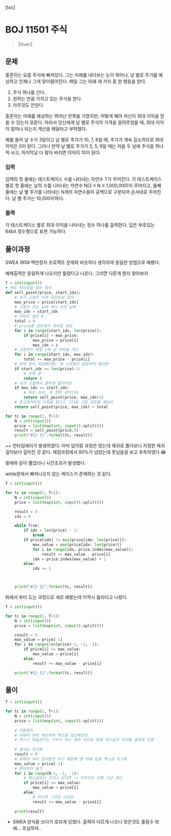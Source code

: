 [toc]

# BOJ 11501 주식

> Silver2



## 문제

홍준이는 요즘 주식에 빠져있다. 그는 미래를 내다보는 눈이 뛰어나, 날 별로 주가를 예상하고 언제나 그게 맞아떨어진다. 매일 그는 아래 세 가지 중 한 행동을 한다.

1. 주식 하나를 산다.
2. 원하는 만큼 가지고 있는 주식을 판다.
3. 아무것도 안한다.

홍준이는 미래를 예상하는 뛰어난 안목을 가졌지만, 어떻게 해야 자신이 최대 이익을 얻을 수 있는지 모른다. 따라서 당신에게 날 별로 주식의 가격을 알려주었을 때, 최대 이익이 얼마나 되는지 계산을 해달라고 부탁했다.

예를 들어 날 수가 3일이고 날 별로 주가가 10, 7, 6일 때, 주가가 계속 감소하므로 최대 이익은 0이 된다. 그러나 만약 날 별로 주가가 3, 5, 9일 때는 처음 두 날에 주식을 하나씩 사고, 마지막날 다 팔아 버리면 이익이 10이 된다.

### 입력

입력의 첫 줄에는 테스트케이스 수를 나타내는 자연수 T가 주어진다. 각 테스트케이스 별로 첫 줄에는 날의 수를 나타내는 자연수 N(2 ≤ N ≤ 1,000,000)이 주어지고, 둘째 줄에는 날 별 주가를 나타내는 N개의 자연수들이 공백으로 구분되어 순서대로 주어진다. 날 별 주가는 10,000이하다.

### 출력

각 테스트케이스 별로 최대 이익을 나타내는 정수 하나를 출력한다. 답은 부호있는 64bit 정수형으로 표현 가능하다.



## 풀이과정



SWEA 1859 백만장자 프로젝트 문제와 비슷하다 생각하여 동일한 방법으로 해봤다.

예제출력은 동일하게 나오지만  틀렸다고 나온다. 그러면 다른게 뭔지 찾아보자

```python
T = int(input())
# 매도 타이밍을 잡는 함수
def sell_point(price, start_idx):
    # 초기 고점은 시작 포인트로 잡자
    max_price = price[start_idx]
    # 고점이 오는 날짜 역시 시작 날짜
    max_idx = start_idx
    # 이익은 일단 0
    total = 0
    # price를 검토해서 최대값 생성
    for i in range(start_idx, len(price)):
        if price[i] > max_price:
            max_price = price[i]
            max_idx = i
    # 고점까지 매일 1씩 산 이득을 계산
    for i in range(start_idx, max_idx):
        total += max_price - price[i]
    # 만약 장이 마감됐다면, 즉 시작점이 끝점까지 왔다면
    if start_idx == len(price)-1:
        # 이제 끝
        return 0
    # 내가 고점에서 물리게 될거라면
    if max_idx == start_idx:
        # 하루 쉬자, 즉 한칸 넘어가자
        return sell_point(price, max_idx+1)
    # 최고점까지의 이득을 챙기고 그다음 고점 검토를 해보자
    return sell_point(price, max_idx) + total

for tc in range(1, T+1):
    N = int(input())
    price = list(map(int, input().split()))
    result = sell_point(price,0)
    print("#{} {}".format(tc, result))

```

++ 런타임에러가 발생하였다. 아마 답이랑 과정은 맞는데 재귀로 풀다보니 지정한 재귀 깊이보다 깊어진 것 같다. 채점과정에서 90%가 넘었는데 못넘을걸 보고 추측하였다.😂







밑에와 같이 풀었더니 시간초과가 발생했다. 

while문에서 빠져나오지 않는 케이스가 존재하는 것 같다.

```python
T = int(input())

for tc in range(1, T+1):
    N = int(input())
    price = list(map(int, input().split()))

    result = 0
    idx = 0

    while True:
        if idx > len(price) - 1:
            break
        if price[idx] != max(price[idx: len(price)]):
            max_value = max(price[idx: len(price)])
            for i in range(idx, price.index(max_value)):
                result += max_value - price[i]
            idx = price.index(max_value) + 1
        else:
            idx += 1



    print("#{} {}".format(tc, result))
```



뒤에서 부터 도는 과정으로 새로 짜봤는데 이역시 틀리다고 나왔다.

```python
T = int(input())

for tc in range(1, T+1):
    N = int(input())
    price = list(map(int, input().split()))

    result = 0
    max_value = price[-1]
    for i in range(len(price)-1, -1, -1):
        if price[i] >= max_value:
            max_value = price[i]
        else:
            result += max_value - price[i]

    print("#{} {}".format(tc, result))
```







## 풀이

```python
T = int(input())

for tc in range(1, T+1):
    N = int(input())
    price = list(map(int, input().split()))
    
    # 기본원리
    # 뒤에서 부터 계산하며 맥스를 갱신해간다.
    # 맥스가 아닐경우는 이득이 되는 경우 이므로 현재 맥스값과 차이를 결과에 반영
    
    # 결과값 초기화
    result = 0
    # 뒤에서 부터 검사할것 이기 때문에 맨 뒤에 값을 맥스값 초기화
    max_value = price[-1]
    # 맨뒤부터 돌기
    for i in range(N-1, -1, -1):
        # 맥스값보다 크거나 같다면 -> 아무것도 안함 그냥 갱신
        if price[i] >= max_value:
            max_value = price[i]
        else:
            # 작다면 그것은 이득임
            result += max_value - price[i]
    
    print(result)
```

* SWEA 양식을 쓰다가 호되게 당했다. 출력이 다르게 나오니 맞은것도 틀릴수 밖에... 조심하자..